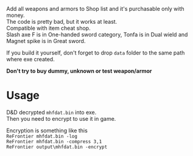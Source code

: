 
Add all weapons and armors to Shop list and it's purchasable only with money.  
The code is pretty bad, but it works at least.  
Compatible with item cheat shop.  
Slash axe F is in One-handed sword category, Tonfa is in Dual wield and Magnet spike is in Great sword.

If you build it yourself, don't forget to drop `data` folder to the same path where exe created.

**Don't try to buy dummy, unknown or test weapon/armor**

# Usage
D&D decrypted `mhfdat.bin` into exe.  
Then you need to encrypt to use it in game.   

Encryption is something like this  
`ReFrontier mhfdat.bin -log`  
`ReFrontier mhfdat.bin -compress 3,1`  
`ReFrontier output\mhfdat.bin -encrypt`  
